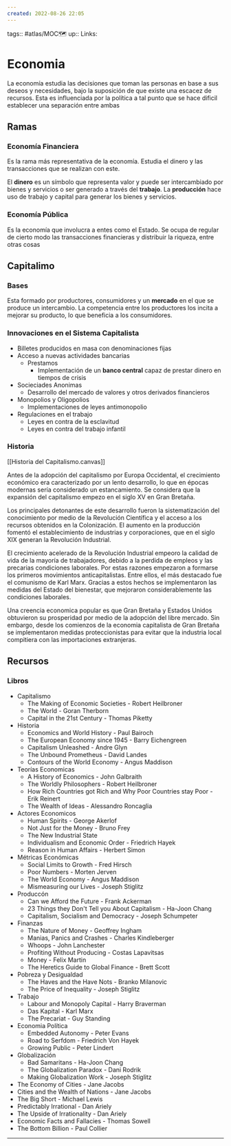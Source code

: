 ```yaml
---
created: 2022-08-26 22:05
---
```

tags:: #atlas/MOC🗺 
up::
Links: 
# Economia
La economía estudia las decisiones que toman las personas en base a sus deseos y necesidades, bajo la suposición de que existe una escacez de recursos. Esta es influenciada por la política a tal punto que se hace dificil establecer una separación entre ambas

## Ramas
### Economía Financiera
Es la rama más representativa de la economía. Estudia el dinero y las transacciones que se realizan con este.

El **dinero** es un símbolo que representa valor y puede ser intercambiado por bienes y servicios o ser generado a través del **trabajo**. La **producción** hace uso de trabajo y capital para generar los bienes y servicios.

### Economía Pública
Es la economía que involucra a entes como el Estado. Se ocupa de regular de cierto modo las transacciones financieras y distribuir la riqueza, entre otras cosas

## Capitalimo
### Bases
Esta formado por productores, consumidores y un **mercado** en el que se produce un intercambio. La competencia entre los productores los incita a mejorar su producto, lo que beneficia a los consumidores.

### Innovaciones en el Sistema Capitalista
- Billetes producidos en masa con denominaciones fijas
- Acceso a nuevas actividades bancarias
	- Prestamos
		- Implementación de un **banco central** capaz de prestar dinero en tiempos de crisis
- Socieciades Anonimas
	- Desarrollo del mercado de valores y otros derivados financieros
- Monopolios y Oligopolios
	- Implementaciones de leyes antimonopolio
- Regulaciones en el trabajo
	- Leyes en contra de la esclavitud
	- Leyes en contra del trabajo infantil

### Historia
[[Historia del Capitalismo.canvas]]

Antes de la adopción del capitalismo por Europa Occidental, el crecimiento económico era caracterizado por un lento desarrollo, lo que en épocas modernas sería considerado un estancamiento. Se considera que la expansión del capitalismo empezo en el siglo XV en Gran Bretaña.

Los principales detonantes de este desarrollo fueron la sistematización del conocimiento por medio de la Revolución Científica y el acceso a los recursos obtenidos en la Colonización. El aumento en la producción fomentó el establecimiento de industrias y corporaciones, que en el siglo XIX generan la Revolución Industrial.

El crecimiento acelerado de la Revolución Industrial empeoro la calidad de vida de la mayoría de trabajadores, debido a la perdida de empleos y las precarias condiciones laborales. Por estas razones empezaron a formarse los primeros movimientos anticapitalistas. Entre ellos, el más destacado fue el comunismo de Karl Marx. Gracias a estos hechos se implementaron las medidas del Estado del bienestar, que mejoraron considerablemente las condiciones laborales.

Una creencia economica popular es que Gran Bretaña y Estados Unidos obtuvieron su prosperidad por medio de la adopción del libre mercado. Sin embargo, desde los comienzos de la economia capitalista de Gran Bretaña se implementaron medidas proteccionistas para evitar que la industria local compitiera con las importaciones extranjeras.

## Recursos
### Libros
- Capitalismo
	- The Making of Economic Societies - Robert Heilbroner
	- The World - Goran Therborn
	- Capital in the 21st Century - Thomas Piketty
- Historia
	- Economics and World History - Paul Bairoch
	- The European Economy since 1945 - Barry Eichengreen
	- Capitalism Unleashed - Andre Glyn
	- The Unbound Prometheus - David Landes
	- Contours of the World Economy - Angus Maddison
- Teorías Economicas
	- A History of Economics - John Galbraith
	- The Worldly Philosophers - Robert Heilbroner
	- How Rich Countries got Rich and Why Poor Countries stay Poor - Erik Reinert
	- The Wealth of Ideas - Alessandro Roncaglia
- Actores Economicos
	- Human Spirits - George Akerlof
	- Not Just for the Money - Bruno Frey
	- The New Industrial State
	- Individualism and Economic Order - Friedrich Hayek
	- Reason in Human Affairs - Herbert Simon
- Métricas Económicas
	- Social Limits to Growth - Fred Hirsch
	- Poor Numbers - Morten Jerven
	- The World Economy - Angus Maddison
	- Mismeasuring our Lives - Joseph Stiglitz
- Produccón
	- Can we Afford the Future - Frank Ackerman
	- 23 Things they Don't Tell you About Capitalism - Ha-Joon Chang
	- Capitalism, Socialism and Democracy - Joseph Schumpeter
- Finanzas
	- The Nature of Money - Geoffrey Ingham
	- Manias, Panics and Crashes - Charles Kindleberger
	- Whoops - John Lanchester
	- Profiting Without Producing - Costas Lapavitsas
	- Money - Felix Martin
	- The Heretics Guide to Global Finance - Brett Scott
- Pobreza y Desigualdad
	- The Haves and the Have Nots - Branko Milanovic
	- The Price of Inequality - Joseph Stiglitz
- Trabajo
	- Labour and Monopoly Capital - Harry Braverman
	- Das Kapital - Karl Marx
	- The Precariat - Guy Standing
- Economia Política
	- Embedded Autonomy - Peter Evans
	- Road to Serfdom - Friedrich Von Hayek
	- Growing Public - Peter Lindert
- Globalización
	- Bad Samaritans - Ha-Joon Chang
	- The Globalization Paradox - Dani Rodrik
	- Making Globalization Work - Joseph Stiglitz
- The Economy of Cities - Jane Jacobs
- Cities and the Wealth of Nations - Jane Jacobs
- The Big Short - Michael Lewis
- Predictably Irrational - Dan Ariely
- The Upside of Irrationality - Dan Ariely
- Economic Facts and Fallacies - Thomas Sowell
- The Bottom Billion - Paul Collier
___
